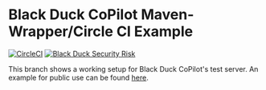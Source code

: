 # Black Duck CoPilot Maven-Wrapper/Circle CI Example


[![CircleCI](https://img.shields.io/circleci/project/github/BlackDuckCoPilot/example-mvnw-circle/test.svg)](https://circleci.com/gh/BlackDuckCoPilot/example-mvnw-circle) [![Black Duck Security Risk](https://test.duckbuild.io/github/repos/BlackDuckCoPilot/example-mvnw-circle/branches/test/badge-risk.svg)](https://test.duckbuild.io/github/repos/BlackDuckCoPilot/example-mvnw-circle/branches/test)

This branch shows a working setup for Black Duck CoPilot's test server.
An example for public use can be found [here](https://github.com/BlackDuckCoPilot/example-mvnw-circle).
